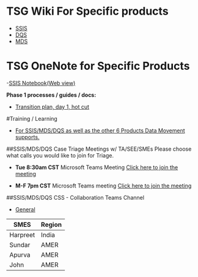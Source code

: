 
# TSG Wiki For Specific products

- [SSIS](https://dev.azure.com/Supportability/Big%20Data/_wiki/wikis/Big-Data.wiki/331803/SQL-Server-Integration-Services) 
- [DQS](https://dev.azure.com/Supportability/Big%20Data/_wiki/wikis/Big-Data.wiki/331809/Data-Quality-Services)
- [MDS](https://dev.azure.com/Supportability/Big%20Data/_wiki/wikis/Big-Data.wiki/331807/Master-Data-Services)

# 
# TSG OneNote for Specific Products
-[SSIS Notebook](onenote:https://microsoft.sharepoint.com/teams/CSSSQLTeam/SSIS%20%20Documents/Troubleshooting%20Workflows/SSIS%20Notebook/SSIS%20Notebook.one#SSIS%20Notebook&section-id={AD978098-C6E4-41A8-AF9D-402E3CBBEDE1}&page-id={AA41A90F-D031-4186-A75F-EBC4FD28D2F4}&end)[(Web view)](https://nam06.safelinks.protection.outlook.com/?url=https%3A%2F%2Fmicrosoft.sharepoint.com%2Fteams%2FCSSSQLTeam%2F_layouts%2FOneNote.aspx%3Fid%3D%252Fteams%252FCSSSQLTeam%252FSSIS%2520%2520Documents%252FTroubleshooting%2520Workflows%252FSSIS%2520Notebook%26wd%3Dtarget%2528SSIS%2520Notebook.one%257CAD978098-C6E4-41A8-AF9D-402E3CBBEDE1%252FSSIS%2520Notebook%257CAA41A90F-D031-4186-A75F-EBC4FD28D2F4%252F%2529&data=02%7C01%7CLee.Pauling%40microsoft.com%7C2ec367b7fce24fd36bac08d803307316%7C72f988bf86f141af91ab2d7cd011db47%7C1%7C0%7C637262853910041036&sdata=yJphGD%2BLi2JQ6vR%2FxsxNyypP0WVDlFZUKk7c1h6f7ww%3D&reserved=0) 


**Phase 1 processes / guides / docs:**
- [Transition plan, day 1, hot cut ](https://microsofteur.sharepoint.com/:p:/t/WWDataMovement/EfweBjcgi8RHpSvoBgHSOmIBGhyvu1Cl_SahJZn74zHJbg?e=AnNXV0)

#Training / Learning 
- [For SSIS/MDS/DQS as well as the other 6 Products Data Movement supports.](https://dev.azure.com/Supportability/Big%20Data/_wiki/wikis/Big-Data.wiki/286261/Support-Engineer-Training) 

##SSIS/MDS/DQS Case Triage Meetings w/ TA/SEE/SMEs
Please choose what calls you would like to join for Triage.
 
- **Tue 8:30am CST** 
Microsoft Teams Meeting
[Click here to join the meeting](https://teams.microsoft.com/l/meetup-join/19%3ameeting_YjZkM2IyZTItMzQ3NS00MWE4LTkzODEtZTRjMmRlMWJjYWU5%40thread.v2/0?context=%7b%22Tid%22%3a%2272f988bf-86f1-41af-91ab-2d7cd011db47%22%2c%22Oid%22%3a%223b3fe204-ab8b-400c-ad3d-d3e80cd70eee%22%7d)

- **M-F 7pm CST**
Microsoft Teams meeting
[Click here to join the meeting](https://teams.microsoft.com/l/meetup-join/19%3ameeting_MTBhYjdhNDQtMmZmZS00YmQzLTkwMTctN2Q2MmYzY2Q2NGVh%40thread.v2/0?context=%7b%22Tid%22%3a%2272f988bf-86f1-41af-91ab-2d7cd011db47%22%2c%22Oid%22%3a%22d609b16a-d1f1-4e3d-98d2-8a534b904f8f%22%7d)

##SSIS/MDS/DQS CSS - Collaboration Teams Channel
- [General](https://teams.microsoft.com/l/channel/19%3a12b9a87efd3c462e82c04e455a299265%40thread.tacv2/General?groupId=5aecbfad-4c41-487e-8bf8-8d187d11927b&tenantId=72f988bf-86f1-41af-91ab-2d7cd011db47)

| SMES | Region |
|--|--|
|Harpreet|India|
|Sundar|AMER|
|Apurva|AMER|
|John|AMER|
